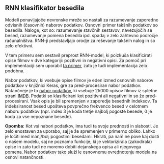## RNN klasifikator besedila

Modeli ponavljajoče nevronske mreže so nastali za razumevanje zaporedno odvisnih (časovnih) naborov podatkov. Osnovni primer takšnih podatkov so besedila. Naloge, kot so: razumevanje stavčnih sestavov, navezujočih se besed, razumevanje pomena besedila ipd. spadaj v zelo zahtevno področje računalništva. RNN-ji predstavljajo orodje za reševanje takšnih nalog in so zelo efektivni.

V tem primeru sem sestavil preprost RNN-model, ki poizkuša klasificirati opise filmov v dve kategoriji: pozitivni in negativni opisi. Za pomoč pri implementaciji sem uporabil [ta primer](https://github.com/fchollet/keras/blob/master/examples/imdb_lstm.py), zato je tudi implementacija zelo podobna.  

Nabor podatkov, ki vsebuje opise filmov je eden izmed osnovnih naborov podatkov v knjižnici Keras, gre za pred-procesiran nabor podatkov.  
Natančneje je to [nabor podatkov](https://keras.io/datasets/#imdb-movie-reviews-sentiment-classification), ki vsebuje 25000 opisov filmov iz spletne strani [IMDB](http://www.imdb.com/). Podatki so klasificirani kot pozitivni ali negativni in so že pred-procesirani. Vsak opis je bil spremenjen v zaporedje besednih indeksov. Ta indeksiranost besed upošteva povprečno frekvenco besed v celotnem naboru podatkov (npr. index 3 je koda tretje najbolj pogoste besede, 0 je koda za vse nepoznane besede).

__Opomba:__ Kot vsi nabori podatkov, ima tudi ta svoje prednosti in slabosti. Je zelo enostaven za uporabo, saj je že spremenjen v primerno obliko. Lahko je ločiti med manj/bolj pogostimi besedami. Hkrati, pa nam ne pove kaj dosti o našem modelu, saj ne poznamo funkcije, ki je vektorizirala (zakodirala) opise in zato tudi ne moremo dobiti dejanskega opisa ali njegovega pomena. Nabor podatkov tako služi le osnovnemu ovrednotenju modela na osnovi natančnosti.
